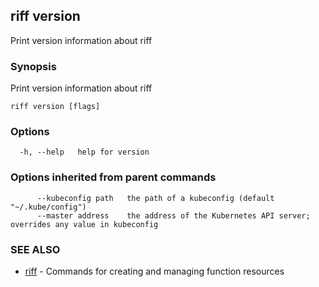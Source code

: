 ## riff version

Print version information about riff

### Synopsis

Print version information about riff

```
riff version [flags]
```

### Options

```
  -h, --help   help for version
```

### Options inherited from parent commands

```
      --kubeconfig path   the path of a kubeconfig (default "~/.kube/config")
      --master address    the address of the Kubernetes API server; overrides any value in kubeconfig
```

### SEE ALSO

* [riff](riff.md)	 - Commands for creating and managing function resources

